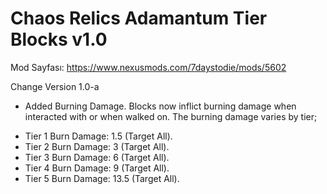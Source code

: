 # Chaos Relics Adamantum Tier Blocks v1.0

Mod Sayfası: https://www.nexusmods.com/7daystodie/mods/5602

Change Version 1.0-a

- Added Burning Damage.
  Blocks now inflict burning damage when interacted with or when walked on. The burning damage varies by tier;

* Tier 1 Burn Damage: 1.5 (Target All).
* Tier 2 Burn Damage: 3 (Target All).
* Tier 3 Burn Damage: 6 (Target All).
* Tier 4 Burn Damage: 9 (Target All).
* Tier 5 Burn Damage: 13.5 (Target All).
